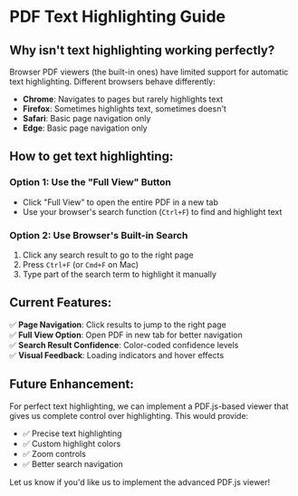# PDF Text Highlighting Guide

## Why isn't text highlighting working perfectly?

Browser PDF viewers (the built-in ones) have limited support for automatic text highlighting. Different browsers behave differently:

- **Chrome**: Navigates to pages but rarely highlights text
- **Firefox**: Sometimes highlights text, sometimes doesn't  
- **Safari**: Basic page navigation only
- **Edge**: Basic page navigation only

## How to get text highlighting:

### Option 1: Use the "Full View" Button
- Click "Full View" to open the entire PDF in a new tab
- Use your browser's search function (`Ctrl+F`) to find and highlight text

### Option 2: Use Browser's Built-in Search
1. Click any search result to go to the right page
2. Press `Ctrl+F` (or `Cmd+F` on Mac) 
3. Type part of the search term to highlight it manually

## Current Features:

✅ **Page Navigation**: Click results to jump to the right page  
✅ **Full View Option**: Open PDF in new tab for better navigation  
✅ **Search Result Confidence**: Color-coded confidence levels  
✅ **Visual Feedback**: Loading indicators and hover effects  

## Future Enhancement:

For perfect text highlighting, we can implement a PDF.js-based viewer that gives us complete control over highlighting. This would provide:
- ✅ Precise text highlighting
- ✅ Custom highlight colors  
- ✅ Zoom controls
- ✅ Better search navigation

Let us know if you'd like us to implement the advanced PDF.js viewer! 